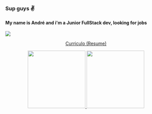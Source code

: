 ### Sup guys ✌

#### My name is André and i'm a Junior FullStack dev, looking for jobs

![](https://komarev.com/ghpvc/?username=andre-vg)

<a href="https://andre-vg.github.io/Curriculo-Web/"><p align="center">Curriculo (Resume)</p></a>

<div align="center" style="inline_block">
  <a href="https://github.com/andre-vg">
  <img height="180em" src="https://github-readme-stats.vercel.app/api?username=andre-vg&show_icons=true&theme=material-palenight&include_all_commits=true&count_private=true"/>
  <img height="180em" src="https://github-readme-stats.vercel.app/api/top-langs/?username=andre-vg&layout=compact&langs_count=7&theme=material-palenight"/>
</div>
